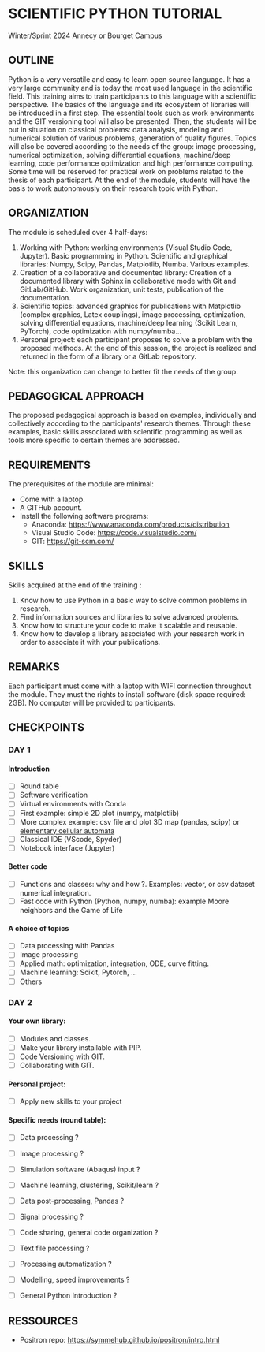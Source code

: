 # SCIENTIFIC PYTHON TUTORIAL

Winter/Sprint 2024
Annecy or Bourget Campus

## OUTLINE

Python is a very versatile and easy to learn open source language. It has a very large community and is today the most used language in the scientific field. This training aims to train participants to this language with a scientific perspective. The basics of the language and its ecosystem of libraries will be introduced in a first step. The essential tools such as work environments and the GIT versioning tool will also be presented. Then, the students will be put in situation on classical problems:
data analysis, modeling and numerical solution of various problems, generation of quality figures. Topics will also be covered according to the needs of the group: image processing, numerical optimization, solving differential equations, machine/deep learning, code performance optimization and high performance computing. Some time will be reserved for practical work on problems related to the thesis of each participant. At the end of the module, students will have the basis to work autonomously on their research topic with Python.

## ORGANIZATION

The module is scheduled over 4 half-days:

1. Working with Python: working environments (Visual Studio Code, Jupyter). Basic programming in Python. Scientific and graphical libraries: Numpy, Scipy, Pandas, Matplotlib, Numba. Various examples.
2. Creation of a collaborative and documented library: Creation of a documented library with Sphinx in collaborative mode with Git and GitLab/GitHub. Work organization, unit tests, publication of the documentation.
3. Scientific topics: advanced graphics for publications with Matplotlib (complex graphics, Latex couplings), image processing, optimization, solving differential equations, machine/deep learning (Scikit Learn, PyTorch), code optimization with numpy/numba...
4. Personal project: each participant proposes to solve a problem with the proposed methods. At the end of this session, the project is realized and returned in the form of a library or a GitLab repository.

Note: this organization can change to better fit the needs of the group.

## PEDAGOGICAL APPROACH

The proposed pedagogical approach is based on examples, individually and collectively according to the participants' research themes. Through these examples, basic skills associated with scientific programming as well as tools more specific to certain themes are addressed.

## REQUIREMENTS

The prerequisites of the module are minimal:

- Come with a laptop.
- A GITHub account.
- Install the following software programs:
  - Anaconda: https://www.anaconda.com/products/distribution
  - Visual Studio Code: https://code.visualstudio.com/
  - GIT: https://git-scm.com/

## SKILLS

Skills acquired at the end of the training :

1. Know how to use Python in a basic way to solve common problems in research.
2. Find information sources and libraries to solve advanced problems.
3. Know how to structure your code to make it scalable and reusable.
4. Know how to develop a library associated with your research work in order to associate it with your publications.

## REMARKS

Each participant must come with a laptop with WIFI connection throughout the module. They must the rights to install software (disk space required: 2GB). No computer will be provided to participants.

## CHECKPOINTS

### DAY 1

#### Introduction

- [ ] Round table
- [ ] Software verification
- [ ] Virtual environments with Conda
- [ ] First example: simple 2D plot (numpy, matplotlib)
- [ ] More complex example: csv file and plot 3D map (pandas, scipy) or [elementary cellular automata](https://en.wikipedia.org/wiki/Elementary_cellular_automaton)
- [ ] Classical IDE (VScode, Spyder)
- [ ] Notebook interface (Jupyter) 

#### Better code

- [ ] Functions and classes: why and how ?. Examples: vector, or csv dataset numerical integration.
- [ ] Fast code with Python (Python, numpy, numba): example Moore neighbors and the Game of Life

#### A choice of topics

- [ ] Data processing with Pandas
- [ ] Image processing
- [ ] Applied math: optimization, integration, ODE, curve fitting.
- [ ] Machine learning: Scikit, Pytorch, ...
- [ ] Others

### DAY 2

#### Your own library:

- [ ] Modules and classes.
- [ ] Make your library installable with PIP.
- [ ] Code Versioning with GIT.
- [ ] Collaborating with GIT.

#### Personal project:

- [ ] Apply new skills to your project

#### Specific needs (round table):

- [ ] Data processing ?
- [ ] Image processing ?
- [ ] Simulation software (Abaqus) input ?
- [ ] Machine learning, clustering, Scikit/learn ?
- [ ] Data post-processing, Pandas ?
- [ ] Signal processing ?
- [ ] Code sharing, general code organization ?
- [ ] Text file processing ?
- [ ] Processing automatization ?
- [ ] Modelling, speed improvements ?
- [ ] General Python Introduction ?


## RESSOURCES

* Positron repo: https://symmehub.github.io/positron/intro.html